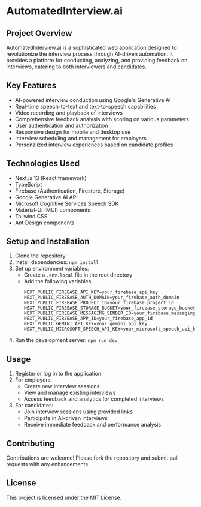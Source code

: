 # AutomatedInterview.ai

## Project Overview
AutomatedInterview.ai is a sophisticated web application designed to revolutionize the interview process through AI-driven automation. It provides a platform for conducting, analyzing, and providing feedback on interviews, catering to both interviewers and candidates.

## Key Features
- AI-powered interview conduction using Google's Generative AI
- Real-time speech-to-text and text-to-speech capabilities
- Video recording and playback of interviews
- Comprehensive feedback analysis with scoring on various parameters
- User authentication and authorization
- Responsive design for mobile and desktop use
- Interview scheduling and management for employers
- Personalized interview experiences based on candidate profiles

## Technologies Used
- Next.js 13 (React framework)
- TypeScript
- Firebase (Authentication, Firestore, Storage)
- Google Generative AI API
- Microsoft Cognitive Services Speech SDK
- Material-UI (MUI) components
- Tailwind CSS
- Ant Design components

## Setup and Installation
1. Clone the repository
2. Install dependencies: `npm install`
3. Set up environment variables:
   - Create a `.env.local` file in the root directory
   - Add the following variables:
     ```
     NEXT_PUBLIC_FIREBASE_API_KEY=your_firebase_api_key
     NEXT_PUBLIC_FIREBASE_AUTH_DOMAIN=your_firebase_auth_domain
     NEXT_PUBLIC_FIREBASE_PROJECT_ID=your_firebase_project_id
     NEXT_PUBLIC_FIREBASE_STORAGE_BUCKET=your_firebase_storage_bucket
     NEXT_PUBLIC_FIREBASE_MESSAGING_SENDER_ID=your_firebase_messaging_sender_id
     NEXT_PUBLIC_FIREBASE_APP_ID=your_firebase_app_id
     NEXT_PUBLIC_GEMINI_API_KEY=your_gemini_api_key
     NEXT_PUBLIC_MICROSOFT_SPEECH_API_KEY=your_microsoft_speech_api_key
     ```
4. Run the development server: `npm run dev`

## Usage
1. Register or log in to the application
2. For employers:
   - Create new interview sessions
   - View and manage existing interviews
   - Access feedback and analytics for completed interviews
3. For candidates:
   - Join interview sessions using provided links
   - Participate in AI-driven interviews
   - Receive immediate feedback and performance analysis

## Contributing
Contributions are welcome! Please fork the repository and submit pull requests with any enhancements.

## License
This project is licensed under the MIT License.
